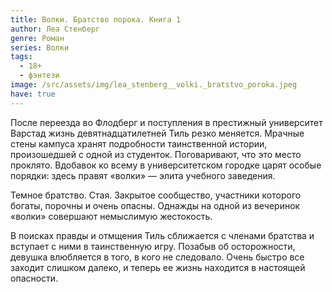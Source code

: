 ```yaml
---
title: Волки. Братство порока. Книга 1
author: Леа Стенберг
genre: Роман
series: Волки
tags:
  - 18+
  - фэнтези
image: /src/assets/img/lea_stenberg__volki._bratstvo_poroka.jpeg
have: true
---
```

После переезда во Флодберг и поступления в престижный университет Варстад жизнь девятнадцатилетней Тиль резко меняется. Мрачные стены кампуса хранят подробности таинственной истории, произошедшей с одной из студенток. Поговаривают, что это место проклято. Вдобавок ко всему в университетском городке царят особые порядки: здесь правят «волки» — элита учебного заведения.

Темное братство. Стая. Закрытое сообщество, участники которого богаты, порочны и очень опасны. Однажды на одной из вечеринок «волки» совершают немыслимую жестокость.

В поисках правды и отмщения Тиль сближается с членами братства и вступает с ними в таинственную игру. Позабыв об осторожности, девушка влюбляется в того, в кого не следовало. Очень быстро все заходит слишком далеко, и теперь ее жизнь находится в настоящей опасности.
